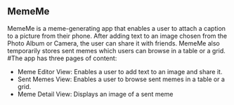 ## MemeMe
MemeMe is a meme-generating app that enables a user to attach a caption to a picture from their phone. After adding text to an image chosen from the Photo Album or Camera, the user can share it with friends. MemeMe also temporarily stores sent memes which users can browse in a table or a grid.
#The app has three pages of content:
* Meme Editor View: Enables a user to add text to an image and share it. 
* Sent Memes View: Enables a user to browse sent memes in a table or a grid.
* Meme Detail View: Displays an image of a sent meme


